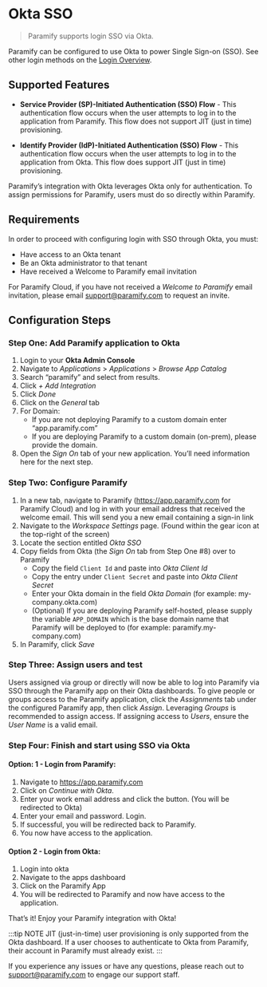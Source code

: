 # Okta SSO
> Paramify supports login SSO via Okta.

Paramify can be configured to use Okta to power Single Sign-on (SSO). See other login methods on the [Login Overview](login-options).

## Supported Features
- **Service Provider (SP)-Initiated Authentication (SSO) Flow** - This authentication flow occurs when the user attempts to log in to the application from Paramify. This flow does not support JIT (just in time) provisioning.

- **Identify Provider (IdP)-Initiated Authentication (SSO) Flow** - This authentication flow occurs when the user attempts to log in to the application from Okta. This flow does support JIT (just in time) provisioning.

Paramify’s integration with Okta leverages Okta only for authentication. To assign permissions for Paramify, users must do so directly within Paramify.

## Requirements
In order to proceed with configuring login with SSO through Okta, you must:
- Have access to an Okta tenant
- Be an Okta administrator to that tenant
- Have received a Welcome to Paramify email invitation

For Paramify Cloud, if you have not received a _Welcome to Paramify_ email invitation, please email support@paramify.com to request an invite.

## Configuration Steps
### Step One: Add Paramify application to Okta
1. Login to your **Okta Admin Console**
2. Navigate to _Applications_ > _Applications_ > _Browse App Catalog_
3. Search “paramify” and select from results.
4. Click _+ Add Integration_
5. Click _Done_
6. Click on the _General_ tab
7. For Domain:
    - If you are not deploying Paramify to a custom domain enter “app.paramify.com”
    - If you are deploying Paramify to a custom domain (on-prem), please provide the domain.
8. Open the _Sign On_ tab of your new application. You’ll need information here for the next step.

### Step Two: Configure Paramify
1. In a new tab, navigate to Paramify (https://app.paramify.com for Paramify Cloud) and log in with your email address that received the welcome email. This will send you a new email containing a sign-in link
2. Navigate to the _Workspace Settings_ page. (Found within the gear icon at the top-right of the screen)
3. Locate the section entitled _Okta SSO_
4. Copy fields from Okta (the _Sign On_ tab from Step One #8) over to Paramify
    - Copy the field `Client Id` and paste into _Okta Client Id_
    - Copy the entry under `Client Secret` and paste into _Okta Client Secret_
    - Enter your Okta domain in the field _Okta Domain_ (for example: my-company.okta.com)
    - (Optional) If you are deploying Paramify self-hosted, please supply the variable `APP_DOMAIN` which is the base domain name that Paramify will be deployed to (for example: paramify.my-company.com)
5. In Paramify, click _Save_

### Step Three: Assign users and test
Users assigned via group or directly will now be able to log into Paramify via SSO through the Paramify app on their Okta dashboards. To give people or groups access to the Paramify application, click the _Assignments_ tab under the configured Paramify app, then click _Assign_. Leveraging _Groups_ is recommended to assign access. If assigning access to _Users_, ensure the _User Name_ is a valid email.

### Step Four: Finish and start using SSO via Okta

#### Option: 1 - Login from Paramify:

1. Navigate to https://app.paramify.com
2. Click on _Continue with Okta_.
3. Enter your work email address and click the button. (You will be redirected to Okta)
4. Enter your email and password. Login.
5. If successful, you will be redirected back to Paramify.
6. You now have access to the application.

#### Option 2 - Login from Okta:

1. Login into okta
2. Navigate to the apps dashboard
3. Click on the Paramify App
4. You will be redirected to Paramify and now have access to the application.

That’s it! Enjoy your Paramify integration with Okta!

:::tip NOTE
JIT (just-in-time) user provisioning is only supported from the Okta dashboard. If a user chooses to authenticate to Okta from Paramify, their account in Paramify must already exist.
:::

If you experience any issues or have any questions, please reach out to support@paramify.com to engage our support staff.

